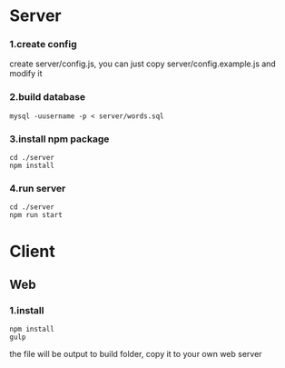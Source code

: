 # Server

### 1.create config

create server/config.js, you can just copy server/config.example.js and modify it

### 2.build database

```
mysql -uusername -p < server/words.sql
```

### 3.install npm package

```
cd ./server
npm install
```

### 4.run server

```
cd ./server
npm run start
```

# Client

## Web

### 1.install

```
npm install
gulp
```

the file will be output to build folder, copy it to your own web server
